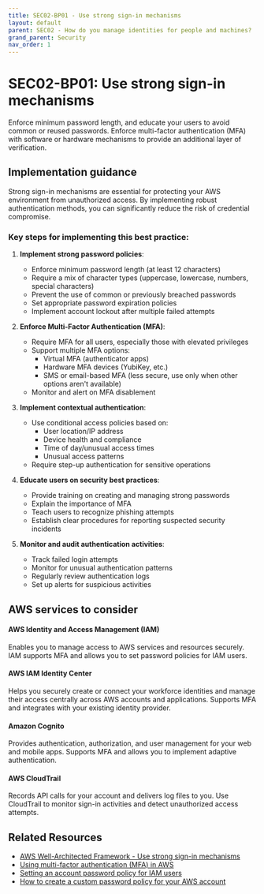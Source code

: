 ```yaml
---
title: SEC02-BP01 - Use strong sign-in mechanisms
layout: default
parent: SEC02 - How do you manage identities for people and machines?
grand_parent: Security
nav_order: 1
---
```


<div class="pillar-header">
  <h1>SEC02-BP01: Use strong sign-in mechanisms</h1>
  <p>Enforce minimum password length, and educate your users to avoid common or reused passwords. Enforce multi-factor authentication (MFA) with software or hardware mechanisms to provide an additional layer of verification.</p>
</div>

## Implementation guidance

Strong sign-in mechanisms are essential for protecting your AWS environment from unauthorized access. By implementing robust authentication methods, you can significantly reduce the risk of credential compromise.

### Key steps for implementing this best practice:

1. **Implement strong password policies**:
   - Enforce minimum password length (at least 12 characters)
   - Require a mix of character types (uppercase, lowercase, numbers, special characters)
   - Prevent the use of common or previously breached passwords
   - Set appropriate password expiration policies
   - Implement account lockout after multiple failed attempts

2. **Enforce Multi-Factor Authentication (MFA)**:
   - Require MFA for all users, especially those with elevated privileges
   - Support multiple MFA options:
     - Virtual MFA (authenticator apps)
     - Hardware MFA devices (YubiKey, etc.)
     - SMS or email-based MFA (less secure, use only when other options aren't available)
   - Monitor and alert on MFA disablement

3. **Implement contextual authentication**:
   - Use conditional access policies based on:
     - User location/IP address
     - Device health and compliance
     - Time of day/unusual access times
     - Unusual access patterns
   - Require step-up authentication for sensitive operations

4. **Educate users on security best practices**:
   - Provide training on creating and managing strong passwords
   - Explain the importance of MFA
   - Teach users to recognize phishing attempts
   - Establish clear procedures for reporting suspected security incidents

5. **Monitor and audit authentication activities**:
   - Track failed login attempts
   - Monitor for unusual authentication patterns
   - Regularly review authentication logs
   - Set up alerts for suspicious activities

## AWS services to consider

<div class="aws-service">
  <div class="aws-service-content">
    <h4>AWS Identity and Access Management (IAM)</h4>
    <p>Enables you to manage access to AWS services and resources securely. IAM supports MFA and allows you to set password policies for IAM users.</p>
  </div>
</div>

<div class="aws-service">
  <div class="aws-service-content">
    <h4>AWS IAM Identity Center</h4>
    <p>Helps you securely create or connect your workforce identities and manage their access centrally across AWS accounts and applications. Supports MFA and integrates with your existing identity provider.</p>
  </div>
</div>

<div class="aws-service">
  <div class="aws-service-content">
    <h4>Amazon Cognito</h4>
    <p>Provides authentication, authorization, and user management for your web and mobile apps. Supports MFA and allows you to implement adaptive authentication.</p>
  </div>
</div>

<div class="aws-service">
  <div class="aws-service-content">
    <h4>AWS CloudTrail</h4>
    <p>Records API calls for your account and delivers log files to you. Use CloudTrail to monitor sign-in activities and detect unauthorized access attempts.</p>
  </div>
</div>

<div class="related-resources">
  <h2>Related Resources</h2>
  <ul>
    <li><a href="https://docs.aws.amazon.com/wellarchitected/latest/security-pillar/sec_identity_management_strong_sign_in.html">AWS Well-Architected Framework - Use strong sign-in mechanisms</a></li>
    <li><a href="https://docs.aws.amazon.com/IAM/latest/UserGuide/id_credentials_mfa.html">Using multi-factor authentication (MFA) in AWS</a></li>
    <li><a href="https://docs.aws.amazon.com/IAM/latest/UserGuide/id_credentials_passwords_account-policy.html">Setting an account password policy for IAM users</a></li>
    <li><a href="https://aws.amazon.com/blogs/security/how-to-create-a-custom-password-policy-for-your-aws-account/">How to create a custom password policy for your AWS account</a></li>
  </ul>
</div>
